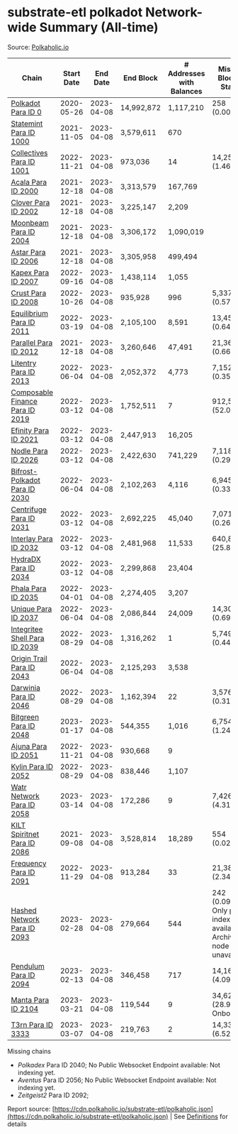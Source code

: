 # substrate-etl polkadot Network-wide Summary (All-time)

Source: [Polkaholic.io](https://polkaholic.io)


| Chain            | Start Date | End Date | End Block | # Addresses with Balances | Missing Blocks / Status |
| ---------------- | ---------- | ---------| --------- | ------------------------- | ----------------------- |
| [Polkadot Para ID 0](/polkadot/0-polkadot) | 2020-05-26 | 2023-04-08 | 14,992,872 |  1,117,210 | 258 (0.00%)  |
| [Statemint Para ID 1000](/polkadot/1000-statemint) | 2021-11-05 | 2023-04-08 | 3,579,611 |  670 |    |
| [Collectives Para ID 1001](/polkadot/1001-collectives) | 2022-11-21 | 2023-04-08 | 973,036 |  14 | 14,253 (1.46%)  |
| [Acala Para ID 2000](/polkadot/2000-acala) | 2021-12-18 | 2023-04-08 | 3,313,579 |  167,769 |    |
| [Clover Para ID 2002](/polkadot/2002-clover) | 2021-12-18 | 2023-04-08 | 3,225,147 |  2,209 |    |
| [Moonbeam Para ID 2004](/polkadot/2004-moonbeam) | 2021-12-18 | 2023-04-08 | 3,306,172 |  1,090,019 |    |
| [Astar Para ID 2006](/polkadot/2006-astar) | 2021-12-18 | 2023-04-08 | 3,305,958 |  499,494 |    |
| [Kapex Para ID 2007](/polkadot/2007-kapex) | 2022-09-16 | 2023-04-08 | 1,438,114 |  1,055 |    |
| [Crust Para ID 2008](/polkadot/2008-crust) | 2022-10-26 | 2023-04-08 | 935,928 |  996 | 5,337 (0.57%)  |
| [Equilibrium Para ID 2011](/polkadot/2011-equilibrium) | 2022-03-19 | 2023-04-08 | 2,105,100 |  8,591 | 13,459 (0.64%)  |
| [Parallel Para ID 2012](/polkadot/2012-parallel) | 2021-12-18 | 2023-04-08 | 3,260,646 |  47,491 | 21,367 (0.66%)  |
| [Litentry Para ID 2013](/polkadot/2013-litentry) | 2022-06-04 | 2023-04-08 | 2,052,372 |  4,773 | 7,152 (0.35%)  |
| [Composable Finance Para ID 2019](/polkadot/2019-composable) | 2022-03-12 | 2023-04-08 | 1,752,511 |  7 | 912,512 (52.07%)  |
| [Efinity Para ID 2021](/polkadot/2021-efinity) | 2022-03-12 | 2023-04-08 | 2,447,913 |  16,205 |    |
| [Nodle Para ID 2026](/polkadot/2026-nodle) | 2022-03-12 | 2023-04-08 | 2,422,630 |  741,229 | 7,118 (0.29%)  |
| [Bifrost-Polkadot Para ID 2030](/polkadot/2030-bifrost-dot) | 2022-06-04 | 2023-04-08 | 2,102,263 |  4,116 | 6,945 (0.33%)  |
| [Centrifuge Para ID 2031](/polkadot/2031-centrifuge) | 2022-03-12 | 2023-04-08 | 2,692,225 |  45,040 | 7,071 (0.26%)  |
| [Interlay Para ID 2032](/polkadot/2032-interlay) | 2022-03-12 | 2023-04-08 | 2,481,968 |  11,533 | 640,874 (25.82%)  |
| [HydraDX Para ID 2034](/polkadot/2034-hydradx) | 2022-03-12 | 2023-04-08 | 2,299,868 |  23,404 |    |
| [Phala Para ID 2035](/polkadot/2035-phala) | 2022-04-01 | 2023-04-08 | 2,274,405 |  3,207 |    |
| [Unique Para ID 2037](/polkadot/2037-unique) | 2022-06-04 | 2023-04-08 | 2,086,844 |  24,009 | 14,301 (0.69%)  |
| [Integritee Shell Para ID 2039](/polkadot/2039-integritee-shell) | 2022-08-29 | 2023-04-08 | 1,316,262 |  1 | 5,749 (0.44%)  |
| [Origin Trail Para ID 2043](/polkadot/2043-origintrail) | 2022-06-04 | 2023-04-08 | 2,125,293 |  3,538 |    |
| [Darwinia Para ID 2046](/polkadot/2046-darwinia) | 2022-08-29 | 2023-04-08 | 1,162,394 |  22 | 3,576 (0.31%)  |
| [Bitgreen Para ID 2048](/polkadot/2048-bitgreen) | 2023-01-17 | 2023-04-08 | 544,355 |  1,016 | 6,754 (1.24%)  |
| [Ajuna Para ID 2051](/polkadot/2051-ajuna) | 2022-11-21 | 2023-04-08 | 930,668 |  9 |    |
| [Kylin Para ID 2052](/polkadot/2052-kylin) | 2022-08-29 | 2023-04-08 | 838,446 |  1,107 |    |
| [Watr Network Para ID 2058](/polkadot/2058-watr) | 2023-03-14 | 2023-04-08 | 172,286 |  9 | 7,426 (4.31%)  |
| [KILT Spiritnet Para ID 2086](/polkadot/2086-kilt) | 2021-09-08 | 2023-04-08 | 3,528,814 |  18,289 | 554 (0.02%)  |
| [Frequency Para ID 2091](/polkadot/2091-frequency) | 2022-11-29 | 2023-04-08 | 913,284 |  33 | 21,384 (2.34%)  |
| [Hashed Network Para ID 2093](/polkadot/2093-hashed) | 2023-02-28 | 2023-04-08 | 279,664 |  544 | 242 (0.09%) Only partial index available: Archive node unavailable |
| [Pendulum Para ID 2094](/polkadot/2094-pendulum) | 2023-02-13 | 2023-04-08 | 346,458 |  717 | 14,163 (4.09%)  |
| [Manta Para ID 2104](/polkadot/2104-manta) | 2023-03-21 | 2023-04-08 | 119,544 |  9 | 34,621 (28.96%) Onboarding |
| [T3rn Para ID 3333](/polkadot/3333-t3rn) | 2023-03-07 | 2023-04-08 | 219,763 |  2 | 14,331 (6.52%)  |

Missing chains


* *Polkadex* Para ID 2040; No Public Websocket Endpoint available: Not indexing yet.
* *Aventus* Para ID 2056; No Public Websocket Endpoint available: Not indexing yet.
* *Zeitgeist2* Para ID 2092; 

Report source: [https://cdn.polkaholic.io/substrate-etl/polkaholic.json](https://cdn.polkaholic.io/substrate-etl/polkaholic.json) | See [Definitions](/DEFINITIONS.md) for details
